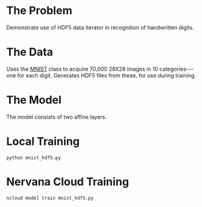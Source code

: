 # The Problem

Demonstrate use of HDF5 data iterator in recognition of handwritten digits.

# The Data

Uses the [MNIST](http://neon.nervanasys.com/docs/latest/datasets.html#mnist)
class to acquire 70,000 28X28 images in 10 categories---one for each digit.
Generates HDF5 files from these, for use during training.

# The Model

The model consists of two affine layers.

# Local Training

`python mnist_hdf5.py`

# Nervana Cloud Training

`ncloud model train mnist_hdf5.py`
